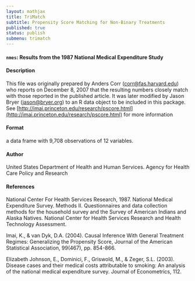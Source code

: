 ```yaml
---
layout: mathjax	
title: TriMatch
subtitle: Propensity Score Matching for Non-Binary Treatments
published: true
status: publish
submenu: trimatch
---
```



#### `nmes`: Results from the 1987 National Medical Expenditure Study ####

#### Description ####


 This file was originally prepared by Anders Corr
 (corr@fas.harvard.edu) who reports on December 8, 2007
 that the resulting numbers closely match with those
 reported in the published article. It was later modified
 by Jason Bryer (jason@bryer.org) to an R data object to
 be included in this package. See
  [http://imai.princeton.edu/research/pscore.html](http://imai.princeton.edu/research/pscore.html) for
 more information


#### Format ####

a data frame with 9,708 observations of 12 variables.

#### Author ####


 United States Department of Health and Human Services.
 Agency for Health Care Policy and Research


#### References ####


 National Center For Health Services Research, 1987.
 National Medical Expenditure Survey. Methods II.
 Questionnaires and data collection methods for the
 household survey and the Survey of American Indians and
 Alaska Natives. National Center for Health Services
 Research and Health Technology Assessment.
 
 Imai, K., & van Dyk, D.A. (2004). Causal Inference With
 General Treatment Regimes: Generalizing the Propensity
 Score, Journal of the American Statistical Association,
 99(467), pp. 854-866.
 
 Elizabeth Johnson, E., Dominici, F., Griswold, M., &
 Zeger, S.L. (2003).  Disease cases and their medical
 costs attributable to smoking: An analysis of the
 national medical expenditure survey. Journal of
 Econometrics, 112.


